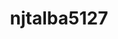 ---
title: njtalba5127
github: https://github.com/njtalba5127
mode: dark
transition: 3s
archetype:
- Anime
---